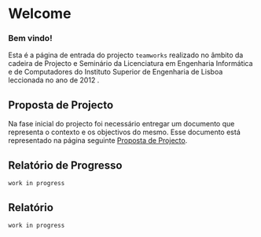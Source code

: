 # Welcome

### Bem vindo!

Esta é a página de entrada do projecto `teamworks` realizado no âmbito da cadeira de Projecto e Seminário da Licenciatura em Engenharia Informática e de Computadores do Instituto Superior de Engenharia de Lisboa leccionada no ano de 2012 .

## Proposta de Projecto

Na fase inicial do projecto foi necessário entregar um documento que representa o contexto e os objectivos do mesmo. Esse documento está representado na página seguinte [Proposta de Projecto](https://github.com/isel-leic-ps/LI61N-G07/wiki/Proposta-de-Projecto).

## Relatório de Progresso

`work in progress`

## Relatório

`work in progress`
